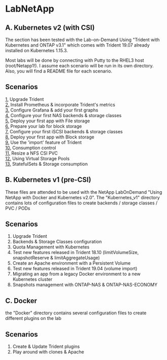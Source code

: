 # LabNetApp

## A. Kubernetes v2 (with CSI)

The section has been tested with the Lab-on-Demand Using "Trident with Kubernetes and ONTAP v3.1" which comes with Trident 19.07 already installed on Kubernetes 1.15.3.

Most labs will be done by connecting with Putty to the RHEL3 host (root/Netapp1!).
I assume each scenario will be run in its own directory. Also, you will find a README file for each scenario.

Scenarios
---------
[1.](https://github.com/YvosOnTheHub/LabNetApp/tree/master/Kubernetes_v2/Scenarios/Scenario01)  Upgrade Trident  
[2.](https://github.com/YvosOnTheHub/LabNetApp/tree/master/Kubernetes_v2/Scenarios/Scenario02)  Install Prometheus & incorporate Trident's metrics  
[3.](https://github.com/YvosOnTheHub/LabNetApp/tree/master/Kubernetes_v2/Scenarios/Scenario03)  Configure Grafana & add your first graphs  
[4.](https://github.com/YvosOnTheHub/LabNetApp/tree/master/Kubernetes_v2/Scenarios/Scenario04)  Configure your first NAS backends & storage classes  
[5.](https://github.com/YvosOnTheHub/LabNetApp/tree/master/Kubernetes_v2/Scenarios/Scenario05)  Deploy your first app with File storage  
[6.](https://github.com/YvosOnTheHub/LabNetApp/tree/master/Kubernetes_v2/Scenarios/Scenario06)  Prepare your lab for block storage  
[7.](https://github.com/YvosOnTheHub/LabNetApp/tree/master/Kubernetes_v2/Scenarios/Scenario07)  Configure your first iSCSI backends & storage classes  
[8.](https://github.com/YvosOnTheHub/LabNetApp/tree/master/Kubernetes_v2/Scenarios/Scenario08)  Deploy your first app with Block storage  
[9.](https://github.com/YvosOnTheHub/LabNetApp/tree/master/Kubernetes_v2/Scenarios/Scenario09)  Use the 'import' feature of Trident  
[10.](https://github.com/YvosOnTheHub/LabNetApp/tree/master/Kubernetes_v2/Scenarios/Scenario10) Consumption control  
[11.](https://github.com/YvosOnTheHub/LabNetApp/tree/master/Kubernetes_v2/Scenarios/Scenario11) Resize a NFS CSI PVC  
[12.](https://github.com/YvosOnTheHub/LabNetApp/tree/master/Kubernetes_v2/Scenarios/Scenario12) Using Virtual Storage Pools  
[13.](https://github.com/YvosOnTheHub/LabNetApp/tree/master/Kubernetes_v2/Scenarios/Scenario10) StatefulSets & Storage consumption  

## B. Kubernetes v1 (pre-CSI)

These files are attended to be used with the NetApp LabOnDemand "Using NetApp with Docker and Kubernetes v2.0".
The "Kubernetes_v1" directory contains lots of configuration files to create backends / storage classes / PVC / PODs

Scenarios
---------
1. Upgrade Trident
2. Backends & Storage Classes configuration
3. Quota Management with Kubernetes
4. Test new features released in Trident 18.10 (limitVolumeSize, snapshotReserve & limitAggregateUsage)
5. Create an Apache environment with a Persistent Volume
6. Test new features released in Trident 19.04 (volume import)
7. Migrating an app from a legacy Docker environment to a new Kubernetes cluster
8. Snapshots management with ONTAP-NAS & ONTAP-NAS-ECONOMY


## C. Docker

the "Docker" directory contains several configuration files to create different plugins on the lab

Scenarios
---------
1. Create & Update Trident plugins
2. Play around with clones & Apache
